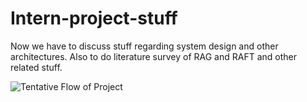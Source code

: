 # Intern-project-stuff
Now we have to discuss stuff regarding system design and other architectures. Also to do literature survey of RAG and RAFT and other related stuff. 


![Tentative Flow of Project]('intern-project-stuff/project-flowchart.jpg')
